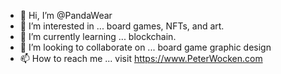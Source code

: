 - 👋 Hi, I’m @PandaWear
- 👀 I’m interested in ... board games, NFTs, and art.
- 🌱 I’m currently learning ... blockchain.
- 💞️ I’m looking to collaborate on ... board game graphic design
- 📫 How to reach me ... visit https://www.PeterWocken.com

<!---
PandaWear/PandaWear is a ✨ special ✨ repository because its `README.md` (this file) appears on your GitHub profile.
You can click the Preview link to take a look at your changes.
--->
